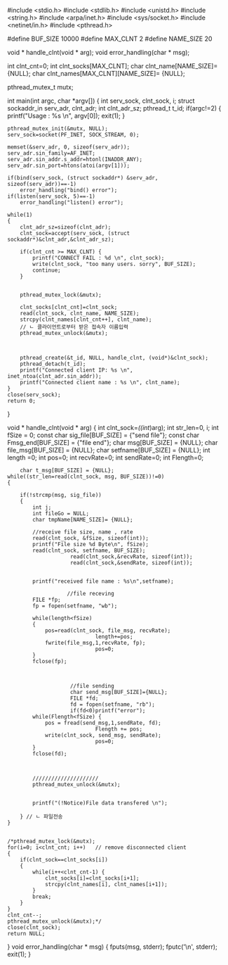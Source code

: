#include <stdio.h>
#include <stdlib.h>
#include <unistd.h>
#include <string.h>
#include <arpa/inet.h>
#include <sys/socket.h>
#include <netinet/in.h>
#include <pthread.h>

#define BUF_SIZE 10000
#define MAX_CLNT 2
#define NAME_SIZE 20

void * handle_clnt(void * arg);
void error_handling(char * msg);

int clnt_cnt=0;
int clnt_socks[MAX_CLNT];
char clnt_name[NAME_SIZE]= {NULL};
char clnt_names[MAX_CLNT][NAME_SIZE]= {NULL};


pthread_mutex_t mutx;

int main(int argc, char *argv[])
{
	int serv_sock, clnt_sock, i;
	struct sockaddr_in serv_adr, clnt_adr;
	int clnt_adr_sz;
	pthread_t t_id;
	if(argc!=2) {
		printf("Usage : %s <port>\n", argv[0]);
		exit(1);
	}
  
	pthread_mutex_init(&mutx, NULL);
	serv_sock=socket(PF_INET, SOCK_STREAM, 0);

	memset(&serv_adr, 0, sizeof(serv_adr));
	serv_adr.sin_family=AF_INET; 
	serv_adr.sin_addr.s_addr=htonl(INADDR_ANY);
	serv_adr.sin_port=htons(atoi(argv[1]));
	
	if(bind(serv_sock, (struct sockaddr*) &serv_adr, sizeof(serv_adr))==-1)
		error_handling("bind() error");
	if(listen(serv_sock, 5)==-1)
		error_handling("listen() error");
	
	while(1)
	{
		clnt_adr_sz=sizeof(clnt_adr);
		clnt_sock=accept(serv_sock, (struct sockaddr*)&clnt_adr,&clnt_adr_sz);
	
		if(clnt_cnt >= MAX_CLNT) {
			printf("CONNECT FAIL : %d \n", clnt_sock);
			write(clnt_sock, "too many users. sorry", BUF_SIZE);
			continue;
		}


		pthread_mutex_lock(&mutx);

		clnt_socks[clnt_cnt]=clnt_sock;
		read(clnt_sock, clnt_name, NAME_SIZE);		
		strcpy(clnt_names[clnt_cnt++], clnt_name);
		// ㄴ 클라이언트로부터 받은 접속자 이름입력
		pthread_mutex_unlock(&mutx);

		
	
		pthread_create(&t_id, NULL, handle_clnt, (void*)&clnt_sock);
		pthread_detach(t_id);
		printf("Connected client IP: %s \n", inet_ntoa(clnt_adr.sin_addr));
		printf("Connected client name : %s \n", clnt_name);
	}
	close(serv_sock);
	return 0;
}
	
void * handle_clnt(void * arg)
{
	int clnt_sock=*((int*)arg);
	int str_len=0, i;
	int fSize = 0;
	const char sig_file[BUF_SIZE] = {"send file"};
	const char Fmsg_end[BUF_SIZE] = {"file end"};
	char msg[BUF_SIZE] = {NULL};
	char file_msg[BUF_SIZE] = {NULL};
	char setfname[BUF_SIZE] = {NULL};
        int length =0;
        int pos=0;
        int recvRate=0;
        int sendRate=0;
        int Flength=0;
        
        char t_msg[BUF_SIZE] = {NULL};
	while((str_len=read(clnt_sock, msg, BUF_SIZE))!=0) 
	{

		if(!strcmp(msg, sig_file))
		{
			int j;
			int fileGo = NULL;
			char tmpName[NAME_SIZE]= {NULL};

			//receive file size, name , rate
			read(clnt_sock, &fSize, sizeof(int));
			printf("File size %d Byte\n", fSize);
			read(clnt_sock, setfname, BUF_SIZE);
                        read(clnt_sock,&recvRate, sizeof(int));
                        read(clnt_sock,&sendRate, sizeof(int));
                 

			printf("received file name : %s\n",setfname);
			 
                       //file receving 
			FILE *fp;
			fp = fopen(setfname, "wb"); 
                        	
			while(length<fSize)
			{		
				pos=read(clnt_sock, file_msg, recvRate);
                                length+=pos;
				fwrite(file_msg,1,recvRate, fp);
                                pos=0;
			}
			fclose(fp);
                                       


                        //file sending        
                        char send_msg[BUF_SIZE]={NULL}; 
                        FILE *fd;
                        fd = fopen(setfname, "rb");
                        if(fd<0)printf("error");
			while(Flength<fSize) {
				pos = fread(send_msg,1,sendRate, fd);
                                Flength += pos;
				write(clnt_sock, send_msg, sendRate); 
                                pos=0;
			}
			fclose(fd);



			/////////////////////
			pthread_mutex_unlock(&mutx);

             
			printf("(!Notice)File data transfered \n");

		} // ㄴ 파일전송
	}

	
	/*pthread_mutex_lock(&mutx);
	for(i=0; i<clnt_cnt; i++)   // remove disconnected client
	{
		if(clnt_sock==clnt_socks[i])
		{
			while(i++<clnt_cnt-1) {
				clnt_socks[i]=clnt_socks[i+1];
				strcpy(clnt_names[i], clnt_names[i+1]);
			}
			break;
		}
	}
	clnt_cnt--;
	pthread_mutex_unlock(&mutx);*/
	close(clnt_sock);
	return NULL;
}
void error_handling(char * msg)
{
	fputs(msg, stderr);
	fputc('\n', stderr);
	exit(1);
}
